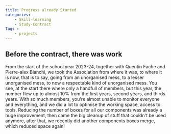 ```yaml
---
title: Progress already Started
categories: 
    - Skill-learning
    - Study-Contract
Tags :
    - projects
---
```


## Before the contract, there was work
From the start of the school year 2023-24, together with Quentin Fache and Pierre-alex Bianchi, we took the Association from where it was, to where it is now, that is to 
say, going from an unorganised mess, to a lesser unorganised mess, to now a respectable kind of unorganised mess.
You see, at the start there where only a handfull of members, but this year, the number flew up to almost 10% from the first years, second years, and thirds years.
With so much members, you're almost unable to monitor everyone and everything, and we did a lot to optimise the working space, access to tools.
Reducing the number of boxes for all our components was already a huge improvement, then came the big cleanup of stuff that couldn't be used anymore, after that, we 
recently did another components boxes merge, which reduced space again!